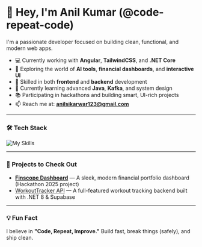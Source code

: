 # 👋 Hey, I'm Anil Kumar (@code-repeat-code)

I'm a passionate developer focused on building clean, functional, and modern web apps.

- 💻 Currently working with **Angular**, **TailwindCSS**, and **.NET Core**
- 🚀 Exploring the world of **AI tools**, **financial dashboards**, and **interactive UI**
- 🔧 Skilled in both **frontend** and **backend** development
- 🌱 Currently learning advanced **Java**, **Kafka**, and system design
- 📚 Participating in hackathons and building smart, UI-rich projects
- 📫 Reach me at: **anilsikarwar123@gmail.com**

---

### 🛠️ Tech Stack
![My Skills](https://skillicons.dev/icons?i=angular,ts,js,html,css,tailwind,java,dotnet,mysql,postgres,docker,git,github)

---

### 🚀 Projects to Check Out
- [**Finscope Dashboard**](https://finscope-beige.vercel.app) — A sleek, modern financial portfolio dashboard (Hackathon 2025 project)
- [WorkoutTracker API](https://workouttrackerservice.onrender.com/swagger/index.html) — A full-featured workout tracking backend built with .NET 8 & Supabase

---

### 💡 Fun Fact
I believe in **"Code, Repeat, Improve."** Build fast, break things (safely), and ship clean.

